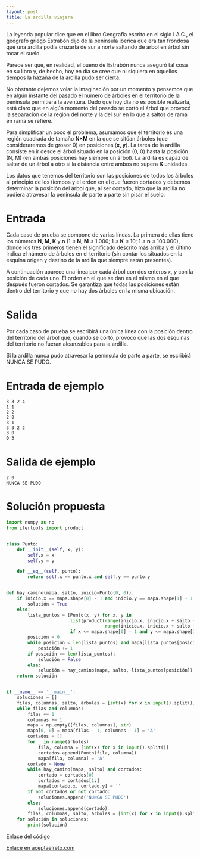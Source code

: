 ```yaml
---
layout: post
title: La ardilla viajera
---
```


La leyenda popular dice que en el libro Geografía escrito en el siglo I A.C., el geógrafo griego Estrabón dijo de la península ibérica que era tan frondosa que una ardilla podía cruzarla de sur a norte saltando de árbol en árbol sin tocar el suelo.

Parece ser que, en realidad, el bueno de Estrabón nunca aseguró tal cosa en su libro y, de hecho, hoy en día se cree que ni siquiera en aquellos tiempos la hazaña de la ardilla pudo ser cierta.

No obstante dejemos volar la imaginación por un momento y pensemos que en algún instante del pasado el número de árboles en el territorio de la península permitiera la aventura. Dado que hoy día no es posible realizarla, está claro que en algún momento del pasado se cortó el árbol que provocó la separación de la región del norte y la del sur en lo que a saltos de rama en rama se refiere.

Para simplificar un poco el problema, asumamos que el territorio es una región cuadrada de tamaño **N×M** en la que se sitúan árboles (que consideraremos de grosor 0) en posiciones (**x, y**). La tarea de la ardilla consiste en ir desde el árbol situado en la posición (0, 0) hasta la posición (N, M) (en ambas posiciones hay siempre un árbol). La ardilla es capaz de saltar de un árbol a otro si la distancia entre ambos no supera **K** unidades.

Los datos que tenemos del territorio son las posiciones de todos los árboles al principio de los tiempos y el orden en el que fueron cortados y debemos determinar la posición del árbol que, al ser cortado, hizo que la ardilla no pudiera atravesar la península de parte a parte sin pisar el suelo.

# Entrada

Cada caso de prueba se compone de varias líneas. La primera de ellas tiene los números **N, M, K** y **n** (1 ≤ **N**, **M** ≤ 1.000; 1 ≤ **K** ≤ 10; 1 ≤ **n** ≤ 100.000), donde los tres primeros tienen el significado descrito más arriba y el último indica el número de árboles en el territorio (sin contar los situados en la esquina origen y destino de la ardilla que siempre están presentes).

A continuación aparece una línea por cada árbol con dos enteros _x_, _y_ con la posición de cada uno. El orden en el que se dan es el mismo en el que después fueron cortados. Se garantiza que todas las posiciones están dentro del territorio y que no hay dos árboles en la misma ubicación.

# Salida

Por cada caso de prueba se escribirá una única línea con la posición dentro del territorio del árbol que, cuando se cortó, provocó que las dos esquinas del territorio no fueran alcanzables para la ardilla.

Si la ardilla nunca pudo atravesar la península de parte a parte, se escribirá NUNCA SE PUDO.

# Entrada de ejemplo

```
3 3 2 4
1 1
2 2
2 0
3 1
3 3 2 2
3 0
0 3
```

# Salida de ejemplo

```
2 0
NUNCA SE PUDO
```
# Solución propuesta

``` python
import numpy as np
from itertools import product


class Punto:
    def __init__(self, x, y):
        self.x = x
        self.y = y

    def __eq__(self, punto):
        return self.x == punto.x and self.y == punto.y


def hay_camino(mapa, salto, inicio=Punto(0, 0)):
    if inicio.x == mapa.shape[0] - 1 and inicio.y == mapa.shape[1] - 1:
        solución = True
    else:
        lista_puntos = [Punto(x, y) for x, y in
                        list(product(range(inicio.x, inicio.x + salto + 1),
                                     range(inicio.x, inicio.x + salto + 1)))
                        if x <= mapa.shape[0] - 1 and y <= mapa.shape[1] - 1][1:]
        posición = 0
        while posición < len(lista_puntos) and mapa[lista_puntos[posición].x, lista_puntos[posición].y] == '':
            posición += 1
        if posición == len(lista_puntos):
            solución = False
        else:
            solución = hay_camino(mapa, salto, lista_puntos[posición])
    return solución


if __name__ == '__main__':
    soluciones = []
    filas, columnas, salto, árboles = [int(x) for x in input().split()]
    while filas and columnas:
        filas += 1
        columnas += 1
        mapa = np.empty([filas, columnas], str)
        mapa[0, 0] = mapa[filas - 1, columnas - 1] = 'A'
        cortados = []
        for _ in range(árboles):
            fila, columna = [int(x) for x in input().split()]
            cortados.append(Punto(fila, columna))
            mapa[fila, columna] = 'A'
        cortado = None
        while hay_camino(mapa, salto) and cortados:
            cortado = cortados[0]
            cortados = cortados[1:]
            mapa[cortado.x, cortado.y] = ''
        if not cortados or not cortado:
            soluciones.append('NUNCA SE PUDO')
        else:
            soluciones.append(cortado)
        filas, columnas, salto, árboles = [int(x) for x in input().split()]
    for solución in soluciones:
        print(solución)
```

[Enlace del código](https://github.com/israelem/aceptaelreto/blob/master/codes/2017-11-20-ardilla.py)

[Enlace en aceptaelreto.com](https://www.aceptaelreto.com/problem/statement.php?id=326)
